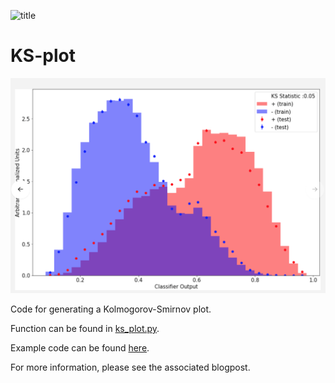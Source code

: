 ![title](https://www.cerebri.com/wp-content/uploads/2018/06/CerebriAi-1.svg)

# KS-plot

![title](https://github.com/Cerebri/KS-plot/blob/master/ks_plot.png)

Code for generating a Kolmogorov-Smirnov plot.

Function can be found in [ks_plot.py](https://github.com/Cerebri/KS-plot/blob/master/ks_plot.py).

Example code can be found [here](https://github.com/Cerebri/KS-plot/blob/master/example.py).

For more information, please see the associated blogpost.
